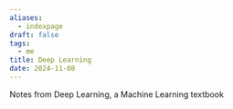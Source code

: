 ```yaml
---
aliases:
  - indexpage
draft: false
tags:
  - me
title: Deep Learning
date: 2024-11-08
---
```


Notes from Deep Learning, a Machine Learning textbook